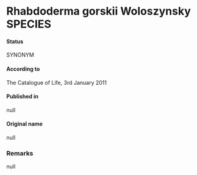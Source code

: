 # Rhabdoderma gorskii Woloszynsky SPECIES

#### Status
SYNONYM

#### According to
The Catalogue of Life, 3rd January 2011

#### Published in
null

#### Original name
null

### Remarks
null